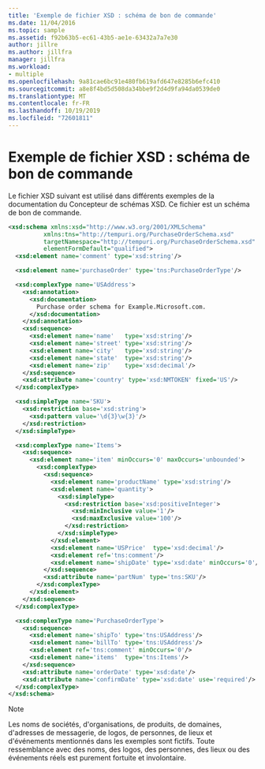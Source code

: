 ```yaml
---
title: 'Exemple de fichier XSD : schéma de bon de commande'
ms.date: 11/04/2016
ms.topic: sample
ms.assetid: f92b63b5-ec61-43b5-ae1e-63432a7a7e30
author: jillre
ms.author: jillfra
manager: jillfra
ms.workload:
- multiple
ms.openlocfilehash: 9a81cae6bc91e480fb619afd647e8285b6efc410
ms.sourcegitcommit: a8e8f4bd5d508da34bbe9f2d4d9fa94da0539de0
ms.translationtype: MT
ms.contentlocale: fr-FR
ms.lasthandoff: 10/19/2019
ms.locfileid: "72601811"
---
```

# <a name="sample-xsd-file-purchase-order-schema"></a>Exemple de fichier XSD : schéma de bon de commande

Le fichier XSD suivant est utilisé dans différents exemples de la documentation du Concepteur de schémas XSD. Ce fichier est un schéma de bon de commande.

```xml
<xsd:schema xmlns:xsd="http://www.w3.org/2001/XMLSchema"
          xmlns:tns="http://tempuri.org/PurchaseOrderSchema.xsd"
          targetNamespace="http://tempuri.org/PurchaseOrderSchema.xsd"
          elementFormDefault="qualified">
  <xsd:element name='comment' type='xsd:string'/>

  <xsd:element name='purchaseOrder' type='tns:PurchaseOrderType'/>

  <xsd:complexType name='USAddress'>
    <xsd:annotation>
      <xsd:documentation>
        Purchase order schema for Example.Microsoft.com.
      </xsd:documentation>
    </xsd:annotation>
    <xsd:sequence>
      <xsd:element name='name'   type='xsd:string'/>
      <xsd:element name='street' type='xsd:string'/>
      <xsd:element name='city'   type='xsd:string'/>
      <xsd:element name='state'  type='xsd:string'/>
      <xsd:element name='zip'    type='xsd:decimal'/>
    </xsd:sequence>
    <xsd:attribute name='country' type='xsd:NMTOKEN' fixed='US'/>
  </xsd:complexType>

  <xsd:simpleType name='SKU'>
    <xsd:restriction base='xsd:string'>
      <xsd:pattern value='\d{3}\w{3}'/>
    </xsd:restriction>
  </xsd:simpleType>

  <xsd:complexType name='Items'>
    <xsd:sequence>
      <xsd:element name='item' minOccurs='0' maxOccurs='unbounded'>
        <xsd:complexType>
          <xsd:sequence>
            <xsd:element name='productName' type='xsd:string'/>
            <xsd:element name='quantity'>
              <xsd:simpleType>
                <xsd:restriction base='xsd:positiveInteger'>
                  <xsd:minInclusive value='1'/>
                  <xsd:maxExclusive value='100'/>
                </xsd:restriction>
              </xsd:simpleType>
            </xsd:element>
            <xsd:element name='USPrice'  type='xsd:decimal'/>
            <xsd:element ref='tns:comment'/>
            <xsd:element name='shipDate' type='xsd:date' minOccurs='0'/>
          </xsd:sequence>
          <xsd:attribute name='partNum' type='tns:SKU'/>
        </xsd:complexType>
      </xsd:element>
    </xsd:sequence>
  </xsd:complexType>

  <xsd:complexType name='PurchaseOrderType'>
    <xsd:sequence>
      <xsd:element name='shipTo' type='tns:USAddress'/>
      <xsd:element name='billTo' type='tns:USAddress'/>
      <xsd:element ref='tns:comment' minOccurs='0'/>
      <xsd:element name='items'  type='tns:Items'/>
    </xsd:sequence>
    <xsd:attribute name='orderDate' type='xsd:date'/>
    <xsd:attribute name='confirmDate' type='xsd:date' use='required'/>
  </xsd:complexType>
</xsd:schema>
```

> [!NOTE]
> Les noms de sociétés, d'organisations, de produits, de domaines, d'adresses de messagerie, de logos, de personnes, de lieux et d'événements mentionnés dans les exemples sont fictifs. Toute ressemblance avec des noms, des logos, des personnes, des lieux ou des événements réels est purement fortuite et involontaire.